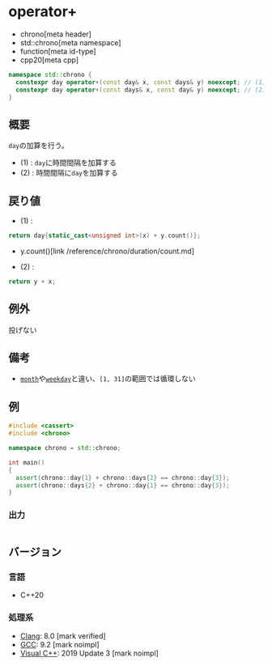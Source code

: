 # operator+
* chrono[meta header]
* std::chrono[meta namespace]
* function[meta id-type]
* cpp20[meta cpp]

```cpp
namespace std::chrono {
  constexpr day operator+(const day& x, const days& y) noexcept; // (1) C++20
  constexpr day operator+(const days& x, const day& y) noexcept; // (2) C++20
}
```

## 概要
`day`の加算を行う。

- (1) : `day`に時間間隔を加算する
- (2) : 時間間隔に`day`を加算する


## 戻り値
- (1) :

```cpp
return day{static_cast<unsigned int>(x) + y.count()};
```
* y.count()[link /reference/chrono/duration/count.md]


- (2) :

```cpp
return y + x;
```


## 例外
投げない


## 備考
- [`month`](/reference/chrono/month.md)や[`weekday`](/reference/chrono/weekday.md)と違い、`[1, 31]`の範囲では循環しない


## 例
```cpp example
#include <cassert>
#include <chrono>

namespace chrono = std::chrono;

int main()
{
  assert(chrono::day{1} + chrono::days{2} == chrono::day{3});
  assert(chrono::days{2} + chrono::day{1} == chrono::day{3});
}
```

### 出力
```
```

## バージョン
### 言語
- C++20

### 処理系
- [Clang](/implementation.md#clang): 8.0 [mark verified]
- [GCC](/implementation.md#gcc): 9.2 [mark noimpl]
- [Visual C++](/implementation.md#visual_cpp): 2019 Update 3 [mark noimpl]
